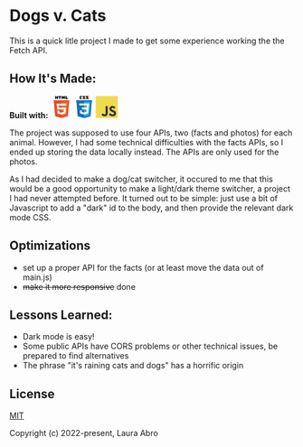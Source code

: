 # Dogs v. Cats

This is a quick litle project I made to get some experience working the the Fetch API.

## How It's Made:

**Built with:** <img src="https://raw.githubusercontent.com/devicons/devicon/master/icons/html5/html5-original-wordmark.svg" alt="html5" width="40" height="40"/><img src="https://raw.githubusercontent.com/devicons/devicon/master/icons/css3/css3-original-wordmark.svg" alt="css3" width="40" height="40"/><img src="https://raw.githubusercontent.com/devicons/devicon/master/icons/javascript/javascript-original.svg" alt="javascript" width="40" height="40"/>

The project was supposed to use four APIs, two (facts and photos) for each animal. However, I had some technical difficulties with the facts APIs, so I ended up storing the data locally instead. The APIs are only used for the photos.

As I had decided to make a dog/cat switcher, it occured to me that this would be a good opportunity to make a light/dark theme switcher, a project I had never attempted before. It turned out to be simple: just use a bit of Javascript to add a "dark" id to the body, and then provide the relevant dark mode CSS.

## Optimizations

- set up a proper API for the facts (or at least move the data out of main.js)
- ~~make it more responsive~~ done

## Lessons Learned:

- Dark mode is easy! 
- Some public APIs have CORS problems or other technical issues, be prepared to find alternatives
- The phrase "it's raining cats and dogs" has a horrific origin

## License

[MIT](https://opensource.org/licenses/MIT)

Copyright (c) 2022-present, Laura Abro
